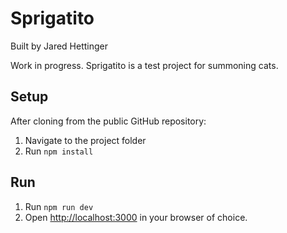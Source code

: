 # Sprigatito

Built by Jared Hettinger

Work in progress. Sprigatito is a test project for summoning cats.

## Setup

After cloning from the public GitHub repository:

1. Navigate to the project folder
1. Run `npm install`

## Run

1. Run `npm run dev`
1. Open [http://localhost:3000](http://localhose:3000) in your browser of choice.
